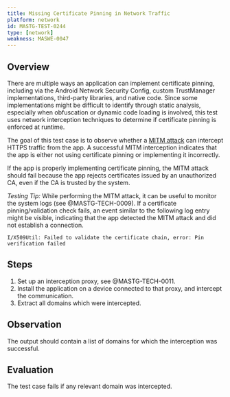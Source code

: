 ```yaml
---
title: Missing Certificate Pinning in Network Traffic
platform: network
id: MASTG-TEST-0244
type: [network]
weakness: MASWE-0047
---
```


## Overview

There are multiple ways an application can implement certificate pinning, including via the Android Network Security Config, custom TrustManager implementations, third-party libraries, and native code. Since some implementations might be difficult to identify through static analysis, especially when obfuscation or dynamic code loading is involved, this test uses network interception techniques to determine if certificate pinning is enforced at runtime.

The goal of this test case is to observe whether a [MITM attack](../../../Document/0x04f-Testing-Network-Communication.md#intercepting-network-traffic-through-mitm) can intercept HTTPS traffic from the app. A successful MITM interception indicates that the app is either not using certificate pinning or implementing it incorrectly.

If the app is properly implementing certificate pinning, the MITM attack should fail because the app rejects certificates issued by an unauthorized CA, even if the CA is trusted by the system.

_Testing Tip:_ While performing the MITM attack, it can be useful to monitor the system logs (see @MASTG-TECH-0009). If a certificate pinning/validation check fails, an event similar to the following log entry might be visible, indicating that the app detected the MITM attack and did not establish a connection.

`I/X509Util: Failed to validate the certificate chain, error: Pin verification failed`

## Steps

1. Set up an interception proxy, see @MASTG-TECH-0011.
2. Install the application on a device connected to that proxy, and intercept the communication.
3. Extract all domains which were intercepted.

## Observation

The output should contain a list of domains for which the interception was successful.

## Evaluation

The test case fails if any relevant domain was intercepted.
